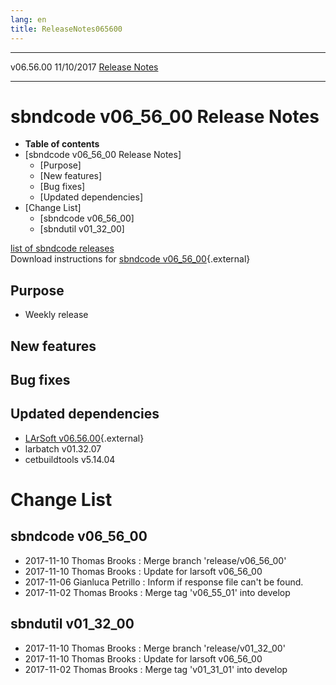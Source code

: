 ```yaml
---
lang: en
title: ReleaseNotes065600
---
```


  ----------- ------------ -- -- ------------------------------------------------------
  v06.56.00   11/10/2017         [Release Notes](ReleaseNotes065600.html)
  ----------- ------------ -- -- ------------------------------------------------------



sbndcode v06\_56\_00 Release Notes
======================================================================================

-   **Table of contents**
-   [sbndcode v06\_56\_00 Release
    Notes]
    -   [Purpose]
    -   [New features]
    -   [Bug fixes]
    -   [Updated dependencies]
-   [Change List]
    -   [sbndcode v06\_56\_00]
    -   [sbndutil v01\_32\_00]

[list of sbndcode
releases](List_of_SBND_code_releases.html)\
Download instructions for [sbndcode
v06\_56\_00](http://scisoft.fnal.gov/scisoft/bundles/sbnd/v06_56_00/sbndcode-v06_56_00.html){.external}



Purpose
----------------------------------

-   Weekly release



New features
--------------------------------------------



Bug fixes
--------------------------------------



Updated dependencies
------------------------------------------------------------

-   [LArSoft
    v06.56.00](https://cdcvs.fnal.gov/redmine/projects/larsoft/wiki/ReleaseNotes065600){.external}
-   larbatch v01.32.07
-   cetbuildtools v5.14.04



Change List
==========================================



sbndcode v06\_56\_00
----------------------------------------------------------

-   2017-11-10 Thomas Brooks : Merge branch \'release/v06\_56\_00\'
-   2017-11-10 Thomas Brooks : Update for larsoft v06\_56\_00
-   2017-11-06 Gianluca Petrillo : Inform if response file can\'t be
    found.
-   2017-11-02 Thomas Brooks : Merge tag \'v06\_55\_01\' into develop



sbndutil v01\_32\_00
----------------------------------------------------------

-   2017-11-10 Thomas Brooks : Merge branch \'release/v01\_32\_00\'
-   2017-11-10 Thomas Brooks : Update for larsoft v06\_56\_00
-   2017-11-02 Thomas Brooks : Merge tag \'v01\_31\_01\' into develop
